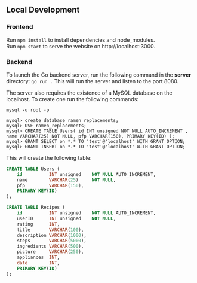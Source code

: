 ## Local Development

### Frontend
Run `npm install` to install dependencies and node_modules.\
Run `npm start` to serve the website on http://localhost:3000.
</br>

### Backend

To launch the Go backend server, run the following command in the **server** directory:
`go run .`
This will run the server and listen to the port 8080.


The server also requires the existence of a MySQL database on the localhost. To create one run the following commands:
```
mysql -u root -p                       

mysql> create database ramen_replacements;
mysql> USE ramen_replacements;
mysql> CREATE TABLE Users( id INT unsigned NOT NULL AUTO_INCREMENT , name VARCHAR(25) NOT NULL, pfp VARCHAR(150), PRIMARY KEY(ID) );
mysql> GRANT SELECT on *.* TO 'test'@'localhost' WITH GRANT OPTION;
mysql> GRANT INSERT on *.* TO 'test'@'localhost' WITH GRANT OPTION;
```

This will create the following table:

```sql
CREATE TABLE Users (
    id          INT unsigned    NOT NULL AUTO_INCREMENT,
    name        VARCHAR(25)     NOT NULL,
    pfp         VARCHAR(150),   
    PRIMARY KEY(ID) 
);
```

```sql
CREATE TABLE Recipes ( 
    id          INT unsigned    NOT NULL AUTO_INCREMENT, 
    userID      INT unsigned    NOT NULL, 
    rating      INT, 
    title       VARCHAR(100), 
    description VARCHAR(1000), 
    steps       VARCHAR(5000), 
    ingredients VARCHAR(500), 
    picture     VARCHAR(250), 
    appliances  INT, 
    date        INT, 
    PRIMARY KEY(ID) 
);
```
